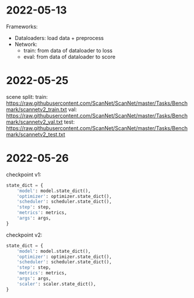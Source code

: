 # 2022-05-13

Frameworks:

- Dataloaders: load data + preprocess
- Network: 
  - train: from data of dataloader to loss
  - eval: from data of dataloader to score


# 2022-05-25

scene split:
train: https://raw.githubusercontent.com/ScanNet/ScanNet/master/Tasks/Benchmark/scannetv2_train.txt
val: https://raw.githubusercontent.com/ScanNet/ScanNet/master/Tasks/Benchmark/scannetv2_val.txt
test: https://raw.githubusercontent.com/ScanNet/ScanNet/master/Tasks/Benchmark/scannetv2_test.txt

# 2022-05-26

checkpoint v1:
```python
state_dict = {
    'model': model.state_dict(),
    'optimizer': optimizer.state_dict(),
    'scheduler': scheduler.state_dict(),
    'step': step,
    'metrics': metrics,
    'args': args,
}
```

checkpoint v2:
```python
state_dict = {
    'model': model.state_dict(),
    'optimizer': optimizer.state_dict(),
    'scheduler': scheduler.state_dict(),
    'step': step,
    'metrics': metrics,
    'args': args,
    'scaler': scaler.state_dict(),
}
```